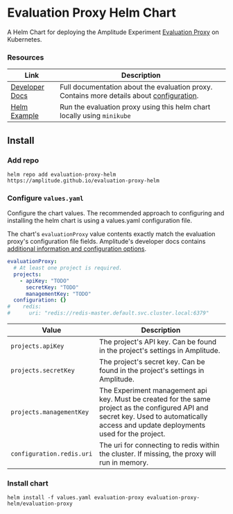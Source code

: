 # Evaluation Proxy Helm Chart

A Helm Chart for deploying the Amplitude Experiment [Evaluation Proxy](https://docs.developers.amplitude.com) on Kubernetes.

### Resources

| Link                                                                                      | Description                                                                                                                                                                        |
|-------------------------------------------------------------------------------------------|------------------------------------------------------------------------------------------------------------------------------------------------------------------------------------|
| [Developer Docs](https://docs.developers.amplitude.com/experiment/infra/evaluation-proxy) | Full documentation about the evaluation proxy. Contains more details about [configuration](https://docs.developers.amplitude.com/experiment/infra/evaluation-proxy#configuration). |
| [Helm Example](https://github.com/amplitude/tree/main/example)                            | Run the evaluation proxy using this helm chart locally using `minikube`                                                                                                            |


## Install

### Add repo

```
helm repo add evaluation-proxy-helm https://amplitude.github.io/evaluation-proxy-helm
```

### Configure `values.yaml`

Configure the chart values. The recommended approach to configuring and installing the helm chart is using a values.yaml configuration file.

The chart's `evaluationProxy` value contents exactly match the evaluation proxy's configuration file fields. Amplitude's developer docs contains [additional information and configuration options](https://docs.developers.amplitude.com/experiment/infra/evaluation-proxy#configuration).

```yaml
evaluationProxy:
  # At least one project is required.
  projects:
    - apiKey: "TODO"
      secretKey: "TODO"
      managementKey: "TODO"
  configuration: {}
#    redis:
#      uri: "redis://redis-master.default.svc.cluster.local:6379"
```

| Value                     | Description                                                                                                                                                                             |
|---------------------------|-----------------------------------------------------------------------------------------------------------------------------------------------------------------------------------------|
| `projects.apiKey`         | The project's API key. Can be found in the project's settings in Amplitude.                                                                                                             |
| `projects.secretKey`      | The project's secret key. Can be found in the project's settings in Amplitude.                                                                                                          |
| `projects.managementKey`  | The Experiment management api key. Must be created for the same project as the configured API and secret key. Used to automatically access and update deployments used for the project. |
| `configuration.redis.uri` | The uri for connecting to redis within the cluster. If missing, the proxy will run in memory.                                                                                           |

### Install chart

```
helm install -f values.yaml evaluation-proxy evaluation-proxy-helm/evaluation-proxy
```
